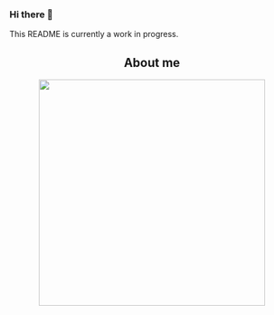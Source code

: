 ### Hi there 👋

<!--
**tangalbert919/tangalbert919** is a ✨ _special_ ✨ repository because its `README.md` (this file) appears on your GitHub profile.

Here are some ideas to get you started:

- 🔭 I’m currently working on ...
- 🌱 I’m currently learning ...
- 👯 I’m looking to collaborate on ...
- 🤔 I’m looking for help with ...
- 💬 Ask me about ...
- 📫 How to reach me: ...
- 😄 Pronouns: ...
- ⚡ Fun fact: ...
-->

<p> This README is currently a work in progress.</p>
<h2 align="center">About me</h2>
<p align="center">
  <img src="https://github-readme-stats.vercel.app/api?username=tangalbert919" width=400 />
</p>

